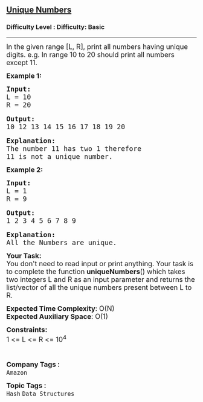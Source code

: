 <h2><a href="https://www.geeksforgeeks.org/problems/unique-numbers3019/1?page=3&difficulty=Basic&status=unsolved,attempted&sortBy=accuracy">Unique Numbers</a></h2><h3>Difficulty Level : Difficulty: Basic</h3><hr><div class="problems_problem_content__Xm_eO"><p><span style="font-size:18px">In the given range [L, R], print all numbers having unique digits. e.g. In range 10 to 20 should print all numbers except 11.</span></p>

<p><span style="font-size:18px"><strong>Example 1:</strong></span></p>

<pre><span style="font-size:18px"><strong>Input:
</strong>L = 10
R = 20</span>

<strong><span style="font-size:18px">Output:
</span></strong><span style="font-size:18px">10 12 13 14 15 16 17 18 19 20</span>

<strong><span style="font-size:18px">Explanation:
</span></strong><span style="font-size:18px">The number 11 has two 1 therefore
11 is not a unique number.</span>
</pre>

<p><span style="font-size:18px"><strong>Example 2:</strong></span></p>

<pre><span style="font-size:18px"><strong>Input:
</strong>L = 1
R = 9</span>

<strong><span style="font-size:18px">Output:
</span></strong><span style="font-size:18px">1 2 3 4 5 6 7 8 9</span>

<strong><span style="font-size:18px">Explanation:
</span></strong><span style="font-size:18px">All the Numbers are unique.</span></pre>

<p><span style="font-size:18px"><strong>Your Task:&nbsp;&nbsp;</strong><br>
You don't need to read input or print anything. Your task is to complete the function <strong>uniqueNumbers</strong>()&nbsp;which takes two integers L and R&nbsp;as an input parameter and&nbsp;returns the list/vector&nbsp;of all the unique numbers present between L to R.</span></p>

<p><span style="font-size:18px"><strong>Expected Time Complexity</strong>:&nbsp;O(N)<br>
<strong>Expected Auxiliary Space</strong>:&nbsp;O(1)</span></p>

<p><span style="font-size:18px"><strong>Constraints:</strong><br>
1 &lt;= L &lt;= R &lt;= 10<sup>4</sup></span></p>

<p>&nbsp;</p>
</div><p><span style=font-size:18px><strong>Company Tags : </strong><br><code>Amazon</code>&nbsp;<br><p><span style=font-size:18px><strong>Topic Tags : </strong><br><code>Hash</code>&nbsp;<code>Data Structures</code>&nbsp;